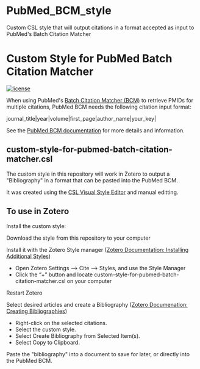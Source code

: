 # PubMed_BCM_style
 Custom CSL style that will output citations in a format accepted as input to PubMed's Batch Citation Matcher


Custom Style for PubMed Batch Citation Matcher
==============================================

[![license](https://img.shields.io/badge/license-CC%20BY%20SA%203.0-blue.svg)](https://github.com/citation-style-language/styles#licensing)


When using PubMed's [Batch Citation Matcher (BCM)](https://pubmed.ncbi.nlm.nih.gov/batchcitmatch/) to retrieve PMIDs for multiple citations, PubMed BCM needs the following citation input format:

journal_title|year|volume|first_page|author_name|your_key|

See the [PubMed BCM documentation](https://pubmed.ncbi.nlm.nih.gov/help/#batch-citation-matcher) for more details and information.

custom-style-for-pubmed-batch-citation-matcher.csl
--------------------------------------------------

The custom style in this repository will work in Zotero to output a "Bibliography" in a format that can be pasted into the PubMed BCM.

It was created using the [CSL Visual Style Editor](https://editor.citationstyles.org/visualEditor/) and manual editting.


To use in Zotero
--------------------------------------------------

Install the custom style:

Download the style from this repository to your computer

Install it with the Zotero Style manager ([Zotero Documentation: Installing Additional Styles](https://www.zotero.org/support/styles#alternative_installation_methods))
- Open Zotero Settings --> Cite --> Styles, and use the Style Manager
- Click the “+” button and locate custom-style-for-pubmed-batch-citation-matcher.csl on your computer

Restart Zotero

Select desired articles and create a Bibliography ([Zotero Documenation: Creating Bibliographies](https://www.zotero.org/support/creating_bibliographies#right-click_to_create_citationbibliography))
- Right-click on the selected citations.
- Select the custom style.
- Select Create Bibliography from Selected Item(s).
- Select Copy to Clipboard.

Paste the "bibliography" into a document to save for later, or directly into the PubMed BCM.
